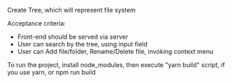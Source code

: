 Create Tree, which will represent file system

Acceptance criteria:

-   Front-end should be served via server
-   User can search by the tree, using input field
-   User can Add file/folder, Rename/Delete file, invoking context menu

To run the project, install node_modules, then execute "yarn build" script, if you use yarn, or npm run build
